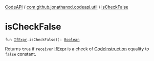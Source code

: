 [CodeAPI](../index.md) / [com.github.jonathanxd.codeapi.util](index.md) / [isCheckFalse](.)

# isCheckFalse

`fun `[`IfExpr`](../com.github.jonathanxd.codeapi.base/-if-expr/index.md)`.isCheckFalse(): `[`Boolean`](https://kotlinlang.org/api/latest/jvm/stdlib/kotlin/-boolean/index.html)

Returns `true` if `receiver` [IfExpr](../com.github.jonathanxd.codeapi.base/-if-expr/index.md) is a check of [CodeInstruction](../com.github.jonathanxd.codeapi/-code-instruction.md) equality to `false` constant.

